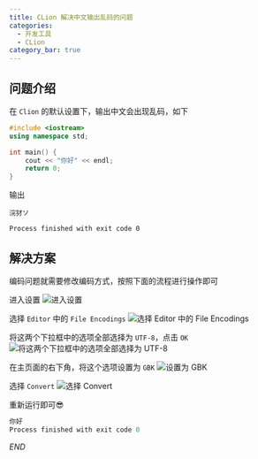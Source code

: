 ```yaml
---
title: CLion 解决中文输出乱码的问题
categories: 
  - 开发工具
  - CLion
category_bar: true
---
```


## 问题介绍

在 `Clion` 的默认设置下，输出中文会出现乱码，如下	

```cpp
#include <iostream>
using namespace std;

int main() {
    cout << "你好" << endl;
    return 0;
}
```

输出
```
浣犲ソ
	
Process finished with exit code 0
```

## 解决方案
编码问题就需要修改编码方式，按照下面的流程进行操作即可

进入设置
![进入设置](https://dwj-oss.oss-cn-nanjing.aliyuncs.com/images/202403011101299.png)

选择 `Editor` 中的 `File Encodings`
![选择 Editor 中的 File Encodings](https://dwj-oss.oss-cn-nanjing.aliyuncs.com/images/202403011101301.png)

将这两个下拉框中的选项全部选择为 `UTF-8`，点击 `OK`
![将这两个下拉框中的选项全部选择为 UTF-8](https://dwj-oss.oss-cn-nanjing.aliyuncs.com/images/202403011101302.png)

在主页面的右下角，将这个选项设置为 `GBK`
![设置为 GBK](https://dwj-oss.oss-cn-nanjing.aliyuncs.com/images/202403011101303.png)

选择 `Convert`
![选择 Convert](https://dwj-oss.oss-cn-nanjing.aliyuncs.com/images/202403011101304.png)

重新运行即可:sunglasses:

```c
你好
Process finished with exit code 0
```

$END$